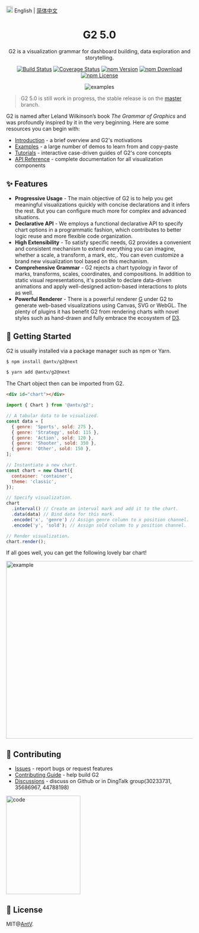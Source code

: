 <img src="https://gw.alipayobjects.com/zos/antfincdn/R8sN%24GNdh6/language.svg" width="18"> English | [简体中文](./README.md)

<h1 align="center">
<b>G2 5.0</b>
</h1>

<div align="center">

G2 is a visualization grammar for dashboard building, data exploration and storytelling.

[![Build Status](https://github.com/antvis/g2/workflows/build/badge.svg?branch=v5)](https://github.com/antvis//actions)
[![Coverage Status](https://img.shields.io/coveralls/github/antvis/g2/v5.svg)](https://coveralls.io/github/antvis/g2?branch=v5)
[![npm Version](https://img.shields.io/npm/v/@antv/g2.svg)](https://www.npmjs.com/package/@antv/g2)
[![npm Download](https://img.shields.io/npm/dm/@antv/g2.svg)](https://www.npmjs.com/package/@antv/g2)
[![npm License](https://img.shields.io/npm/l/@antv/g2.svg)](https://www.npmjs.com/package/@antv/g2)

![examples](https://gw.alipayobjects.com/mdn/rms_dfc253/afts/img/A*o4YET5i12oMAAAAAAAAAAAAAARQnAQ)

</div>

> G2 5.0 is still work in progress, the stable release is on the [master](https://github.com/antvis/G2/tree/master) branch.

G2 is named after Leland Wilkinson’s book _The Grammar of Graphics_ and was profoundly inspired by it in the very beginning. Here are some resources you can begin with:

- [Introduction](http://g2-next.antv.vision/introduction) - a brief overview and G2's motivations
- [Examples](http://g2-next.antv.vision/examples) - a large number of demos to learn from and copy-paste
- [Tutorials](http://g2-next.antv.vision/tutorials) - interactive case-driven guides of G2's core concepts
- [API Reference](http://g2-next.antv.vision/basic) - complete documentation for all visualization components

## ✨ Features

- **Progressive Usage** - The main objective of G2 is to help you get meaningful visualizations quickly with concise declarations and it infers the rest. But you can configure much more for complex and advanced situations.
- **Declarative API** - We employs a functional declarative API to specify chart options in a programmatic fashion, which contributes to better logic reuse and more flexible code organization.
- **High Extensibility** - To satisfy specific needs, G2 provides a convenient and consistent mechanism to extend everything you can imagine, whether a scale, a transform, a mark, etc,. You can even customize a brand new visualization tool based on this mechanism.
- **Comprehensive Grammar** - G2 rejects a chart typology in favor of marks, transforms, scales, coordinates, and compositions. In addition to static visual representations, it's possible to declare data-driven animations and apply well-designed action-based interactions to plots as well.
- **Powerful Renderer** - There is a powerful renderer [G](https://github.com/antvis/G) under G2 to generate web-based visualizations using Canvas, SVG or WebGL. The plenty of plugins it has benefit G2 from rendering charts with novel styles such as hand-drawn and fully embrace the ecosystem of [D3](https://github.com/d3/d3).

## 🔨 Getting Started

G2 is usually installed via a package manager such as npm or Yarn.

```bash
$ npm install @antv/g2@next
```

```bash
$ yarn add @antv/g2@next
```

The Chart object then can be imported from G2.

```html
<div id="chart"></div>
```

```js
import { Chart } from '@antv/g2';

// A tabular data to be visualized.
const data = [
  { genre: 'Sports', sold: 275 },
  { genre: 'Strategy', sold: 115 },
  { genre: 'Action', sold: 120 },
  { genre: 'Shooter', sold: 350 },
  { genre: 'Other', sold: 150 },
];

// Instantiate a new chart.
const chart = new Chart({
  container: 'container',
  theme: 'classic',
});

// Specify visualization.
chart
  .interval() // Create an interval mark and add it to the chart.
  .data(data) // Bind data for this mark.
  .encode('x', 'genre') // Assign genre column to x position channel.
  .encode('y', 'sold'); // Assign sold column to y position channel.

// Render visualization。
chart.render();
```

If all goes well, you can get the following lovely bar chart!

<img src="https://mdn.alipayobjects.com/huamei_qa8qxu/afts/img/A*K-7URYaij4kAAAAAAAAAAAAADmJ7AQ/original" width="640" height="480" alt="example">

## 📮 Contributing

- [Issues](https://github.com/antvis/g2/issues) - report bugs or request features
- [Contributing Guide](https://github.com/antvis/g2/blob/v5/CONTRIBUTING.en-US.md) - help build G2
- [Discussions](https://github.com/antvis/G2/discussions) - discuss on Github or in DingTalk group(30233731, 35686967, 44788198)

<img src="https://gw.alipayobjects.com/zos/antfincdn/hTzzaqgHgQ/Antv%252520G2%252520%26%252520G2Plot.png" width="200" height="266" alt="code"/>

## 📄 License

MIT@[AntV](https://github.com/antvis).
